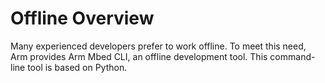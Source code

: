 # Offline Overview

Many experienced developers prefer to work offline. To meet this need, Arm provides Arm Mbed CLI, an offline development tool. This command-line tool is based on Python.
